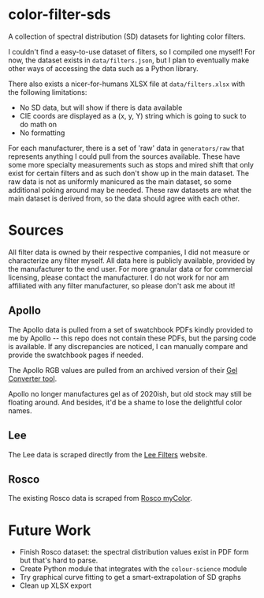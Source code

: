 # color-filter-sds
A collection of spectral distribution (SD) datasets for lighting color filters. 

I couldn't find a easy-to-use dataset of filters, so I compiled one myself!
For now, the dataset exists in `data/filters.json`, but I plan to eventually make other ways of accessing the data such as a Python library. 

There also exists a nicer-for-humans XLSX file at `data/filters.xlsx` with the following limitations:

- No SD data, but will show if there is data available
- CIE coords are displayed as a (x, y, Y) string which is going to suck to do math on
- No formatting

For each manufacturer, there is a set of 'raw' data in `generators/raw` that represents anything I could pull from the sources available. 
These have some more specialty measurements such as stops and mired shift that only exist for certain filters and as such don't show up in the main dataset. 
The raw data is not as uniformly manicured as the main dataset, so some additional poking around may be needed. 
These raw datasets are what the main dataset is derived from, so the data should agree with each other. 

# Sources
All filter data is owned by their respective companies, I did not measure or characterize any filter myself. 
All data here is publicly available, provided by the manufacturer to the end user. 
For more granular data or for commercial licensing, please contact the manufacturer. 
I do not work for nor am affiliated with any filter manufacturer, so please don't ask me about it!

## Apollo
The Apollo data is pulled from a set of swatchbook PDFs kindly provided to me by Apollo -- this repo does not contain these PDFs, but the parsing code is available. 
If any discrepancies are noticed, I can manually compare and provide the swatchbook pages if needed. 

The Apollo RGB values are pulled from an archived version of their [Gel Converter tool](https://web.archive.org/web/20220818010004/https://www.apollodesign.net/gel-color-filter-converter).

Apollo no longer manufactures gel as of 2020ish, but old stock may still be floating around. 
And besides, it'd be a shame to lose the delightful color names.

## Lee
The Lee data is scraped directly from the [Lee Filters](https://leefilters.com/) website. 

## Rosco
The existing Rosco data is scraped from [Rosco myColor](https://us.rosco.com/en/mycolor).

# Future Work
- Finish Rosco dataset: the spectral distribution values exist in PDF form but that's hard to parse. 
- Create Python module that integrates with the `colour-science` module
- Try graphical curve fitting to get a smart-extrapolation of SD graphs
- Clean up XLSX export

